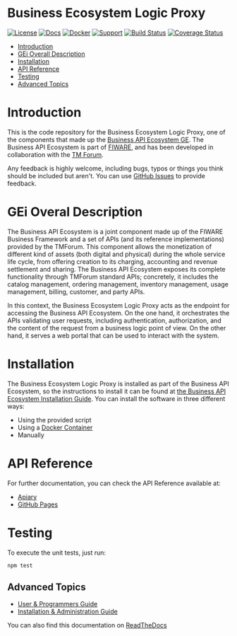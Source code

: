 # Business Ecosystem Logic Proxy

[![License](https://img.shields.io/badge/license-AGPL%203.0-blue.svg?style=flat)](https://opensource.org/licenses/AGPL-3.0) [![Docs](https://img.shields.io/badge/docs-latest-brightgreen.svg?style=flat)](http://business-api-ecosystem.readthedocs.io/en/latest/) [![Docker](https://img.shields.io/docker/pulls/conwetlab/biz-ecosystem-logic-proxy.svg)](https://hub.docker.com/r/conwetlab/biz-ecosystem-logic-proxy) [![Support](https://img.shields.io/badge/support-askbot-yellowgreen.svg)](https://ask.fiware.org) [![Build Status](https://travis-ci.org/FIWARE-TMForum/business-ecosystem-logic-proxy.svg?branch=develop)](https://travis-ci.org/FIWARE-TMForum/business-ecosystem-logic-proxy)
[![Coverage Status](https://coveralls.io/repos/github/FIWARE-TMForum/business-ecosystem-logic-proxy/badge.svg?branch=develop)](https://coveralls.io/github/FIWARE-TMForum/business-ecosystem-logic-proxy?branch=develop)

 * [Introduction](#introduction)
 * [GEi Overall Description](#gei-overall-description)
 * [Installation](#build-and-install)
 * [API Reference](#api-reference)
 * [Testing](#testing)
 * [Advanced Topics](#advanced-topics)

# Introduction

This is the code repository for the Business Ecosystem Logic Proxy, one of the components that made up the [Business API Ecosystem GE](https://github.com/FIWARE-TMForum/Business-API-Ecosystem). The Business API Ecosystem is part of [FIWARE](https://www.fiware.org), and has been developed in collaboration with the [TM Forum](https://www.tmforum.org/).

Any feedback is highly welcome, including bugs, typos or things you think should be included but aren't. You can use [GitHub Issues](https://github.com/FIWARE-TMForum/business-ecosystem-logic-proxy/issues/new) to provide feedback.

# GEi Overal Description

The Business API Ecosystem is a joint component made up of the FIWARE Business Framework and a set of APIs (and its reference implementations) provided by the TMForum. This component allows the monetization of different kind of assets (both digital and physical) during the whole service life cycle, from offering creation to its charging, accounting and revenue settlement and sharing. The Business API Ecosystem exposes its complete functionality through TMForum standard APIs; concretely, it includes the catalog management, ordering management, inventory management, usage management, billing, customer, and party APIs.

In this context, the Business Ecosystem Logic Proxy acts as the endpoint for accessing the Business API Ecosystem. On the one hand, it orchestrates the APIs validating user requests, including authentication, authorization, and the content of the request from a business logic point of view. On the other hand, it serves a web portal that can be used to interact with the system.

# Installation

The Business Ecosystem Logic Proxy is installed as part of the Business API Ecosystem, so the instructions to install it can be found at [the Business API Ecosystem Installation Guide](http://business-api-ecosystem.readthedocs.io/en/latest/installation-administration-guide.html). You can install the software in three different ways:

* Using the provided script
* Using a [Docker Container](https://hub.docker.com/r/conwetlab/biz-ecosystem-logic-proxy/)
* Manually

# API Reference

For further documentation, you can check the API Reference available at:

* [Apiary](http://docs.fiwaretmfbizecosystem.apiary.io)
* [GitHub Pages](https://fiware-tmforum.github.io/Business-API-Ecosystem/)

# Testing

To execute the unit tests, just run:

```
npm test
```

## Advanced Topics

* [User & Programmers Guide](https://github.com/FIWARE-TMForum/Business-API-Ecosystem/blob/master/doc/user-programmer-guide.rst)
* [Installation & Administration Guide](https://github.com/FIWARE-TMForum/Business-API-Ecosystem/blob/master/doc/installation-administration-guide.rst)

You can also find this documentation on [ReadTheDocs](http://business-api-ecosystem.readthedocs.io)


